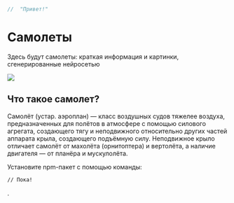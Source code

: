 ```typescript

//  "Привет!"
```
# Самолеты
Здесь будут самолеты: краткая информация и картинки, сгенерированные нейросетью

<img src="photo/low.png" align=”middle”>

## Что такое самолет?
Самолёт (устар. аэроплан) — класс воздушных судов тяжелее воздуха, предназначенных для полётов в атмосфере с помощью силового агрегата, создающего тягу и неподвижного относительно других частей аппарата крыла, создающего подъёмную силу. Неподвижное крыло отличает самолёт от махолёта (орнитоптера) и вертолёта, а наличие двигателя — от планёра и мускулолёта.

Установите npm-пакет с помощью команды:
```sh
// Пока!
```









.



